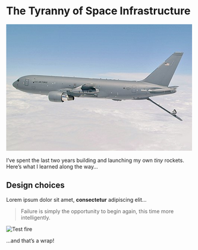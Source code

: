 # The Tyranny of Space Infrastructure 

![](../Images/blog-images/rocket.jpg)

I’ve spent the last two years building and launching my own *tiny* rockets.
Here’s what I learned along the way…

## Design choices

Lorem ipsum dolor sit amet, **consectetur** adipiscing elit…

> Failure is simply the opportunity to begin again, this time more intelligently.

![Test fire](../Images/testfire.jpg)

…and that’s a wrap!
